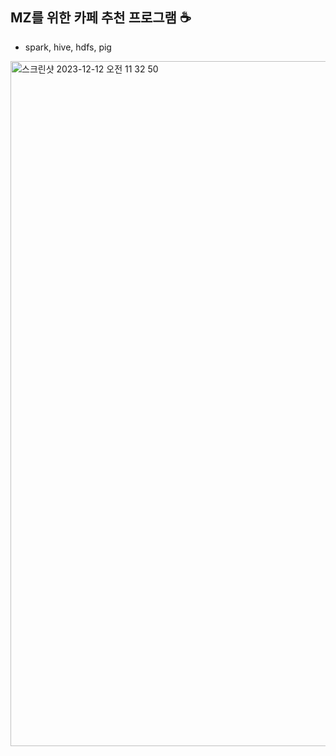 ## MZ를 위한 카페 추천 프로그램 ☕️

- spark, hive, hdfs, pig

<img width="1096" alt="스크린샷 2023-12-12 오전 11 32 50" src="https://github.com/cabojago/.github/assets/69382168/7c317fe2-4d26-4a09-b733-7b334c6b5804">
